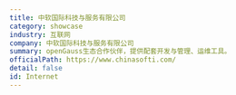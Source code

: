 ```yaml
---
title: 中软国际科技与服务有限公司
category: showcase
industry: 互联网
company: 中软国际科技与服务有限公司
summary: openGauss生态合作伙伴，提供配套开发与管理、运维工具。
officialPath: https://www.chinasofti.com/
detail: false
id: Internet
---
```

